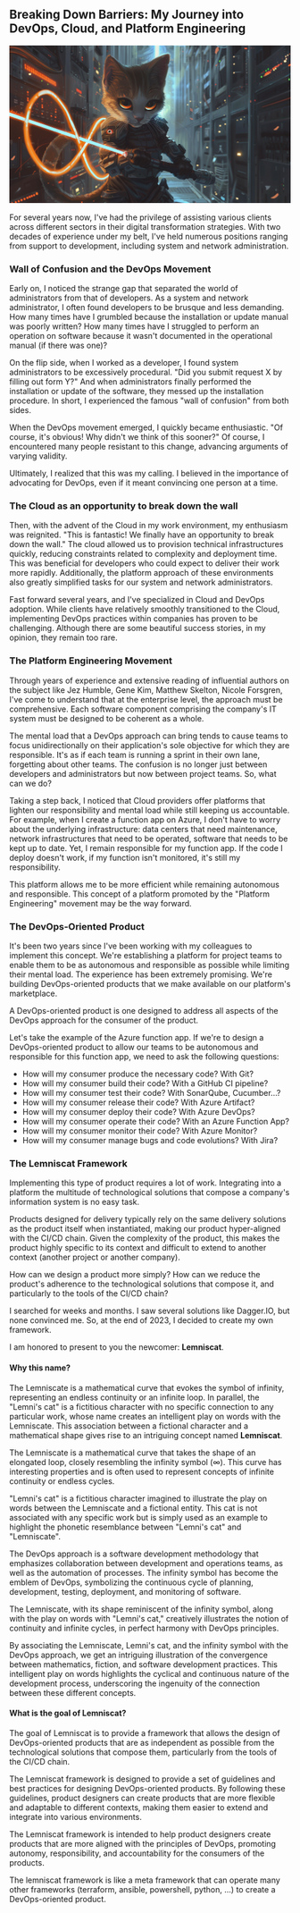 ## Breaking Down Barriers: My Journey into DevOps, Cloud, and Platform Engineering

![Lemniscat](img/lemniscat.png)

For several years now, I've had the privilege of assisting various clients across different sectors in their digital transformation strategies. With two decades of experience under my belt, I've held numerous positions ranging from support to development, including system and network administration.

### Wall of Confusion and the DevOps Movement

Early on, I noticed the strange gap that separated the world of administrators from that of developers. As a system and network administrator, I often found developers to be brusque and less demanding. How many times have I grumbled because the installation or update manual was poorly written? How many times have I struggled to perform an operation on software because it wasn't documented in the operational manual (if there was one)?

On the flip side, when I worked as a developer, I found system administrators to be excessively procedural. "Did you submit request X by filling out form Y?" And when administrators finally performed the installation or update of the software, they messed up the installation procedure. In short, I experienced the famous "wall of confusion" from both sides.

When the DevOps movement emerged, I quickly became enthusiastic. "Of course, it's obvious! Why didn't we think of this sooner?" Of course, I encountered many people resistant to this change, advancing arguments of varying validity.

Ultimately, I realized that this was my calling. I believed in the importance of advocating for DevOps, even if it meant convincing one person at a time.

### The Cloud as an opportunity to break down the wall

Then, with the advent of the Cloud in my work environment, my enthusiasm was reignited. "This is fantastic! We finally have an opportunity to break down the wall." The cloud allowed us to provision technical infrastructures quickly, reducing constraints related to complexity and deployment time. This was beneficial for developers who could expect to deliver their work more rapidly. Additionally, the platform approach of these environments also greatly simplified tasks for our system and network administrators.

Fast forward several years, and I've specialized in Cloud and DevOps adoption. While clients have relatively smoothly transitioned to the Cloud, implementing DevOps practices within companies has proven to be challenging. Although there are some beautiful success stories, in my opinion, they remain too rare.

### The Platform Engineering Movement

Through years of experience and extensive reading of influential authors on the subject like Jez Humble, Gene Kim, Matthew Skelton, Nicole Forsgren, I've come to understand that at the enterprise level, the approach must be comprehensive. Each software component comprising the company's IT system must be designed to be coherent as a whole.

The mental load that a DevOps approach can bring tends to cause teams to focus unidirectionally on their application's sole objective for which they are responsible. It's as if each team is running a sprint in their own lane, forgetting about other teams. The confusion is no longer just between developers and administrators but now between project teams. So, what can we do?

Taking a step back, I noticed that Cloud providers offer platforms that lighten our responsibility and mental load while still keeping us accountable. For example, when I create a function app on Azure, I don't have to worry about the underlying infrastructure: data centers that need maintenance, network infrastructures that need to be operated, software that needs to be kept up to date. Yet, I remain responsible for my function app. If the code I deploy doesn't work, if my function isn't monitored, it's still my responsibility.

This platform allows me to be more efficient while remaining autonomous and responsible. This concept of a platform promoted by the "Platform Engineering" movement may be the way forward.

### The DevOps-Oriented Product

It's been two years since I've been working with my colleagues to implement this concept. We're establishing a platform for project teams to enable them to be as autonomous and responsible as possible while limiting their mental load. The experience has been extremely promising. We're building DevOps-oriented products that we make available on our platform's marketplace.

A DevOps-oriented product is one designed to address all aspects of the DevOps approach for the consumer of the product.

Let's take the example of the Azure function app. If we're to design a DevOps-oriented product to allow our teams to be autonomous and responsible for this function app, we need to ask the following questions:

- How will my consumer produce the necessary code? With Git?
- How will my consumer build their code? With a GitHub CI pipeline?
- How will my consumer test their code? With SonarQube, Cucumber...?
- How will my consumer release their code? With Azure Artifact?
- How will my consumer deploy their code? With Azure DevOps?
- How will my consumer operate their code? With an Azure Function App?
- How will my consumer monitor their code? With Azure Monitor?
- How will my consumer manage bugs and code evolutions? With Jira?

### The Lemniscat Framework

Implementing this type of product requires a lot of work. Integrating into a platform the multitude of technological solutions that compose a company's information system is no easy task.

Products designed for delivery typically rely on the same delivery solutions as the product itself when instantiated, making our product hyper-aligned with the CI/CD chain. Given the complexity of the product, this makes the product highly specific to its context and difficult to extend to another context (another project or another company).

How can we design a product more simply? How can we reduce the product's adherence to the technological solutions that compose it, and particularly to the tools of the CI/CD chain?

I searched for weeks and months. I saw several solutions like Dagger.IO, but none convinced me. So, at the end of 2023, I decided to create my own framework.

I am honored to present to you the newcomer: **Lemniscat**.

#### Why this name?

The Lemniscate is a mathematical curve that evokes the symbol of infinity, representing an endless continuity or an infinite loop. In parallel, the "Lemni's cat" is a fictitious character with no specific connection to any particular work, whose name creates an intelligent play on words with the Lemniscate. This association between a fictional character and a mathematical shape gives rise to an intriguing concept named **Lemniscat**.

The Lemniscate is a mathematical curve that takes the shape of an elongated loop, closely resembling the infinity symbol (∞). This curve has interesting properties and is often used to represent concepts of infinite continuity or endless cycles.

"Lemni's cat" is a fictitious character imagined to illustrate the play on words between the Lemniscate and a fictional entity. This cat is not associated with any specific work but is simply used as an example to highlight the phonetic resemblance between "Lemni's cat" and "Lemniscate".

The DevOps approach is a software development methodology that emphasizes collaboration between development and operations teams, as well as the automation of processes. The infinity symbol has become the emblem of DevOps, symbolizing the continuous cycle of planning, development, testing, deployment, and monitoring of software.

The Lemniscate, with its shape reminiscent of the infinity symbol, along with the play on words with "Lemni's cat," creatively illustrates the notion of continuity and infinite cycles, in perfect harmony with DevOps principles.

By associating the Lemniscate, Lemni's cat, and the infinity symbol with the DevOps approach, we get an intriguing illustration of the convergence between mathematics, fiction, and software development practices. This intelligent play on words highlights the cyclical and continuous nature of the development process, underscoring the ingenuity of the connection between these different concepts.

#### What is the goal of Lemniscat?

The goal of Lemniscat is to provide a framework that allows the design of DevOps-oriented products that are as independent as possible from the technological solutions that compose them, particularly from the tools of the CI/CD chain.

The Lemniscat framework is designed to provide a set of guidelines and best practices for designing DevOps-oriented products. By following these guidelines, product designers can create products that are more flexible and adaptable to different contexts, making them easier to extend and integrate into various environments.

The Lemniscat framework is intended to help product designers create products that are more aligned with the principles of DevOps, promoting autonomy, responsibility, and accountability for the consumers of the products.

The lemniscat framework is like a meta framework that can operate many other frameworks (terraform, ansible, powershell, python, ...) to create a DevOps-oriented product.